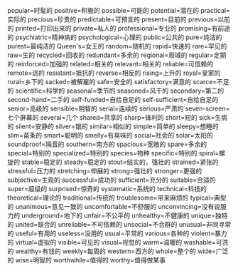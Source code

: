 popular=时髦的
positive=积极的
possible=可能的
potential=潜在的
practical=实际的
precious=珍贵的
predictable=可预言的
present=目前的
previous=以前的
printed=打印出来的
private=私人的
professional=专业的
promising=有前途的
psychiatric=精神病的
psychological=心理的
public=公共的
pure=纯洁的
purest=最纯洁的
Queen's=女王的
random=随机的
rapid=快速的
rare=罕见的
raw=生的
recycled=回收的
redundant=多余的
regional=局域的
regular=定期的
reinforced=加强的
related=相关的
relevant=相关的
reliable=可信赖的
remote=远的
resistant=抵抗的
reverse=相反的
rising=上升的
royal=皇家的
rural=乡下的
sacked=被解雇的
safe=安全的
satisfactory=满意的
scarce=不足的
scientific=科学的
seasonal=季节的
seasoned=风干的
secondary=第二的
second-hand=二手的
self-funded=自给自足的
self-sufficient=自给自足的
senior=高级的
sensible=明智的
serial=连续的
serious=严肃的
seven-screen=七个屏幕的
several=几个
shared=共享的
sharp=锋利的
short=短的
sick=生病的
silent=安静的
silver=银的
similar=相似的
simple=简单的
sleepy=想睡的
slim=苗条的
smart=聪明的
smelly=有臭味的
social=社会的
solar=太阳的
soundproof=隔音的
southern=南方的
spacious=宽敞的
spare=多余的
special=特别的
specialized=特别的
species=物种
specific=特别的
spiral=螺旋的
stable=稳定的
steady=稳定的
stout=结实的，强壮的
strained=紧张的
stressful=压力的
stretching=伸展的
strong=强壮的
stronger=更强的
subjective=主观的
successful=成功的
sufficient=充分的
suitable=合适的
super=超级的
surprised=惊奇的
systematic=系统的
technical=科技的
theoretical=理论的
traditional=传统的
troublesome=带来麻烦的
typical=典型的
unanimous=意见一致的
uncomfortable=不舒服的
unconvincing=没有说服力的
underground=地下的
unfair=不公平的
unhealthy=不健康的
unique=独特的
united=联合的
unreliable=不可依赖的
unsocial=不合群的
unusual=非同寻常的
useful=有用的
useless=没用的
usual=平常的
various=各种的
violent=暴力的
virtual=虚拟的
visible=可见的
visual=视觉的
warm=温暖的
washable=可洗的
wealthy=有钱的
weekly=每周的
western=西方的
whole=整个的
wide=广泛的
wise=明智的
worthwhile=值得的
worthy=值得做某事